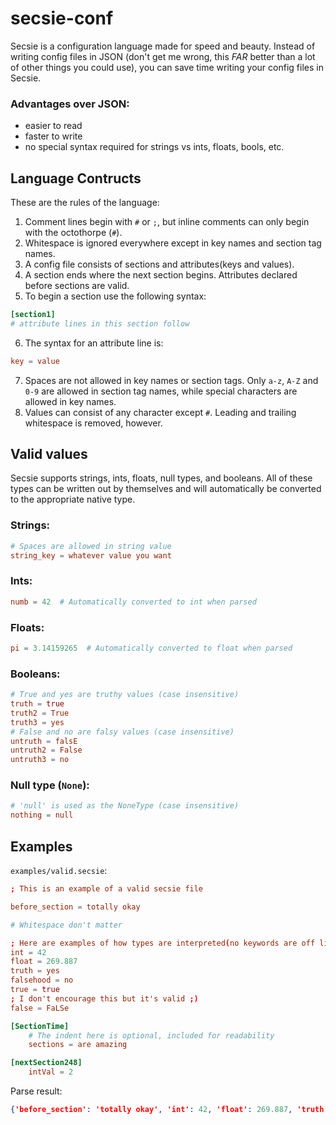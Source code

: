 # secsie-conf
Secsie is a configuration language made for speed and beauty. Instead of writing config files in JSON (don't get me wrong, this *FAR* better than a lot of other things you could use), you can save time writing your config files in Secsie.
### Advantages over JSON:
- easier to read
- faster to write
- no special syntax required for strings vs ints, floats, bools, etc.


## Language Contructs
These are the rules of the language:
1. Comment lines begin with `#` or `;`, but inline comments can only begin with the octothorpe (`#`).
2. Whitespace is ignored everywhere except in key names and section tag names.
3. A config file consists of sections and attributes(keys and values).
4. A section ends where the next section begins. Attributes declared before sections are valid.
5. To begin a section use the following syntax:
```conf
[section1]
# attribute lines in this section follow
```
6. The syntax for an attribute line is:
```conf
key = value
```
7. Spaces are not allowed in key names or section tags. Only `a-z`, `A-Z` and `0-9` are allowed in section tag names, while special characters are allowed in key names.
8. Values can consist of any character except `#`. Leading and trailing whitespace is removed, however.

## Valid values
Secsie supports strings, ints, floats, null types, and booleans. All of these types can be written out by themselves and will automatically be converted to the appropriate native type.
### Strings:
```conf
# Spaces are allowed in string value
string_key = whatever value you want
```
### Ints:
```conf
numb = 42  # Automatically converted to int when parsed
```
### Floats:
```conf
pi = 3.14159265  # Automatically converted to float when parsed
```
### Booleans:
```conf
# True and yes are truthy values (case insensitive)
truth = true
truth2 = True
truth3 = yes
# False and no are falsy values (case insensitive)
untruth = falsE
untruth2 = False
untruth3 = no
```
### Null type (`None`):
```conf
# 'null' is used as the NoneType (case insensitive)
nothing = null
```
## Examples
`examples/valid.secsie`:
```conf
; This is an example of a valid secsie file

before_section = totally okay

# Whitespace don't matter

; Here are examples of how types are interpreted(no keywords are off limits!)
int = 42
float = 269.887
truth = yes
falsehood = no
true = true
; I don't encourage this but it's valid ;)
false = FaLSe

[SectionTime]
    # The indent here is optional, included for readability
    sections = are amazing

[nextSection248]
    intVal = 2
```
Parse result:
```json
{'before_section': 'totally okay', 'int': 42, 'float': 269.887, 'truth': True, 'falsehood': False, 'true': True, 'false': False, 'SectionTime': {'sections': 'are amazing'}, 'nextSection248': {'intVal': 2}}
```